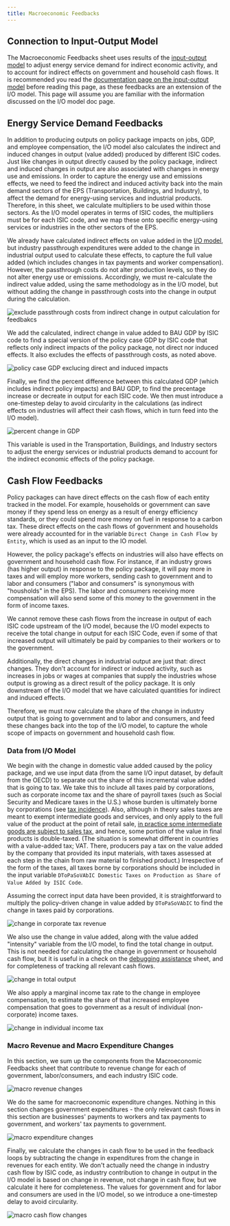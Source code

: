 ```yaml
---
title: Macroeconomic Feedbacks
---
```


## Connection to Input-Output Model

The Macroeconomic Feedbacks sheet uses results of the [input-output model](io-model) to adjust energy service demand for indirect economic activity, and to account for indirect effects on government and household cash flows.  It is recommended you read the [documentation page on the input-output model](io-model) before reading this page, as these feedbacks are an extension of the I/O model.  This page will assume you are familiar with the information discussed on the I/O model doc page.

## Energy Service Demand Feedbacks

In addition to producing outputs on policy package impacts on jobs, GDP, and employee compensation, the I/O model also calculates the indirect and induced changes in output (value added) produced by different ISIC codes.  Just like changes in output directly caused by the policy package, indirect and induced changes in output are also associated with changes in energy use and emissions.  In order to capture the energy use and emissions effects, we need to feed the indirect and induced activity back into the main demand sectors of the EPS (Transportation, Buildings, and Industry), to affect the demand for energy-using services and industrial products.  Therefore, in this sheet, we calculate multipliers to be used within those sectors.  As the I/O model operates in terms of ISIC codes, the multipliers must be for each ISIC code, and we map these onto specific energy-using services or industries in the other sectors of the EPS.

We already have calculated indirect effects on value added in the [I/O model](io-model), but industry passthrough expenditures were added to the change in industrial output used to calculate these effects, to capture the full value added (which includes changes in tax payments and worker compensation).  However, the passthrough costs do not alter production levels, so they do not alter energy use or emissions.  Accordingly, we must re-calculate the indirect value added, using the same methodology as in the I/O model, but without adding the change in passthrough costs into the change in output during the calculation.

![exclude passthrough costs from indirect change in output calculation for feedbakcs](/img/macro-feedbacks-ExcludePassthru.png)

We add the calculated, indirect change in value added to BAU GDP by ISIC code to find a special version of the policy case GDP by ISIC code that reflects only indirect impacts of the policy package, not direct nor induced effects.  It also excludes the effects of passthrough costs, as noted above.

![policy case GDP exclucing direct and induced impacts](/img/macro-feedbacks-IndirectGDP.png)

Finally, we find the percent difference between this calculated GDP (which includes indirect policy impacts) and BAU GDP, to find the precentage increase or decreate in output for each ISIC code.  We then must introduce a one-timestep delay to avoid circularity in the calculations (as indirect effects on industries will affect their cash flows, which in turn feed into the I/O model).

![percent change in GDP](/img/macro-feedbacks-PercCngGDP.png)

This variable is used in the Transportation, Buildings, and Industry sectors to adjust the energy services or industrial products demand to account for the indirect economic effects of the policy package.

## Cash Flow Feedbacks

Policy packages can have direct effects on the cash flow of each entity tracked in the model.  For example, households or government can save money if they spend less on energy as a result of energy efficiency standards, or they could spend more money on fuel in response to a carbon tax.  These direct effects on the cash flows of government and households were already accounted for in the variable `Direct Change in Cash Flow by Entity`, which is used as an input to the IO model.

However, the policy package's effects on industries will also have effects on government and household cash flow.  For instance, if an industry grows (has higher output) in response to the policy package, it will pay more in taxes and will employ more workers, sending cash to government and to labor and consumers ("labor and consumers" is synonymous with "housholds" in the EPS).  The labor and consumers receiving more compensation will also send some of this money to the government in the form of income taxes.

We cannot remove these cash flows from the increase in output of each ISIC code upstream of the I/O model, because the I/O model expects to receive the total change in output for each ISIC Code, even if some of that increased output will ultimately be paid by companies to their workers or to the government.

Additionally, the direct changes in industrial output are just that: direct changes.  They don't account for indirect or induced activity, such as increases in jobs or wages at companies that supply the industries whose output is growing as a direct result of the policy package.  It is only downstream of the I/O model that we have calculated quantities for indirect and induced effects.

Therefore, we must now calculate the share of the change in industry output that is going to government and to labor and consumers, and feed these changes back into the top of the I/O model, to capture the whole scope of impacts on government and household cash flow.

### Data from I/O Model

We begin with the change in domestic value added caused by the policy package, and we use input data (from the same I/O input dataset, by default from the OECD) to separate out the share of this incremental value added that is going to tax.  We take this to include all taxes paid by corporations, such as corporate income tax and the share of payroll taxes (such as Social Security and Medicare taxes in the U.S.) whose burden is ultimately borne by corporations (see [tax incidence](https://www.investopedia.com/terms/t/tax_incidence.asp)).  Also, although in theory sales taxes are meant to exempt intermediate goods and services, and only apply to the full value of the product at the point of retail sale, [in practice some intermediate goods are subject to sales tax](https://www.cost.org/globalassets/cost/state-tax-resources-pdf-pages/cost-studies-articles-reports/1903-3073001_cost-ey-sales-tax-on-business-inputs-study_final-5-16.pdf), and hence, some portion of the value in final products is double-taxed.  (The situation is somewhat different in countries with a value-added tax; VAT.  There, producers pay a tax on the value added by the company that provided its input materials, with taxes assessed at each step in the chain from raw material to finished product.)  Irrespective of the form of the taxes, all taxes borne by corporations should be included in the input variable `DToPaSoVAbIC Domestic Taxes on Production as Share of Value Added by ISIC Code`.

Assuming the correct input data have been provided, it is straightforward to multiply the policy-driven change in value added by `DToPaSoVAbIC` to find the change in taxes paid by corporations.

![change in corporate tax revenue](/img/macro-feedbacks-CorpTaxRev.png)

We also use the change in value added, along with the value added "intensity" variable from the I/O model, to find the total change in output.  This is not needed for calculating the change in government or household cash flow, but it is useful in a check on the [debugging assistance](debugging-assistance) sheet, and for completeness of tracking all relevant cash flows.

![change in total output](/img/macro-feedbacks-CngOutput.png)

We also apply a marginal income tax rate to the change in employee compensation, to estimate the share of that increased employee compensation that goes to government as a result of individual (non-corporate) income taxes.

![change in individual income tax](/img/macro-feedbacks-IndividualTax.png)

### Macro Revenue and Macro Expenditure Changes

In this section, we sum up the components from the Macroeconomic Feedbacks sheet that contribute to revenue change for each of government, labor/consumers, and each industry ISIC code.

![macro revenue changes](/img/macro-feedbacks-RevCngs.png)

We do the same for macroeconomic expenditure changes.  Nothing in this section changes government expenditures - the only relevant cash flows in this section are businesses' payments to workers and tax payments to government, and workers' tax payments to government.

![macro expenditure changes](/img/macro-feedbacks-ExpCngs.png)

Finally, we calculate the changes in cash flow to be used in the feedback loops by subtracting the change in expenditures from the change in revenues for each entity.  We don't actually need the change in industry cash flow by ISIC code, as industry contribution to change in output in the I/O model is based on change in revenue, not change in cash flow, but we calculate it here for completeness.  The values for government and for labor and consumers are used in the I/O model, so we introduce a one-timestep delay to avoid circularity.

![macro cash flow changes](/img/macro-feedbacks-CashFlowCngs.png)
